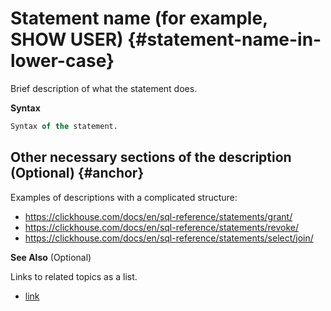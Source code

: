 # Statement name (for example, SHOW USER) {#statement-name-in-lower-case}

Brief description of what the statement does.

**Syntax**

```sql
Syntax of the statement.
```

## Other necessary sections of the description (Optional) {#anchor}

Examples of descriptions with a complicated structure:

- https://clickhouse.com/docs/en/sql-reference/statements/grant/
- https://clickhouse.com/docs/en/sql-reference/statements/revoke/
- https://clickhouse.com/docs/en/sql-reference/statements/select/join/


**See Also** (Optional)

Links to related topics as a list.

-   [link](#)
